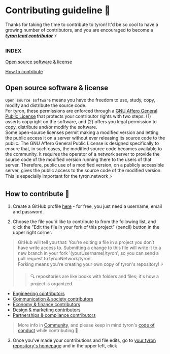 # Contributing guideline :high_brightness: 

Thanks for taking the time to contribute to tyron! It'd be so cool to have a growing number of contributors, and you are encouraged to become a [***tyron lead contributor***](/community/leadContributors.md) :zap:

### INDEX
[Open source software & license](#open-source-software--license)

[How to contribute](#how-to-contribute-high_brightness)

## Open source software & license
```Open source software``` means you have the freedom to use, study, copy, modify and distribute the source code.  
For tyron, these permissions are enforced through a [GNU Affero General Public License](/LICENSE) that protects your contributor rights with two steps: (1) asserts copyright on the software, and (2) offers you legal permission to copy, distribute and/or modify the software.  
Some open-source licenses permit making a modified version and letting the public access it on a server without ever releasing its source code to the public. The GNU Affero General Public License is designed specifically to ensure that, in such cases, the modified source code becomes available to the community. It requires the operator of a network server to provide the source code of the modified version running there to the users of that server.  Therefore, public use of a modified version, on a publicly accessible server, gives the public access to the source code of the modified version. This is especially important for the tyron.network :zap:

## How to contribute :high_brightness:
1. Create a GitHub profile [here](https://github.com/join?source=header-home) - for free, you just need a username, email and password.

2. Choose the file you'd like to contribute to from the following list, and click the "Edit the file in your fork of this project" (pencil) button in the upper right corner.
  > GitHub will tell you that: You’re editing a file in a project you don’t have write access to. Submitting a change to this file will write it to a new branch in your fork '(yourUsername)/tyron', so you can send a pull request to tyronNetwork/tyron.  
  > Forking means you're creating your own copy of tyron's repository! :zap:
  > > :mag: repositories are like books with folders and files; it's how a project is organized.
  
  - [Engineering contributors](/community/contributors/engineering.md)
  - [Communication & society contributors](/community/contributors/communication&society.md)
  - [Economy & finance contributors](/community/contributors/economy&finance.md)
  - [Design & marketing contributors](/community/contributors/design&marketing.md)
  - [Partnerships & compliance contributors](/community/contributors/partnerships&compliance.md)
  
  > More info in [Community](/community/README.md), and please keep in mind tyron's [code of conduct](/CODE_OF_CONDUCT.md) while contributing :high_brightness:
  
3. Once you've made your contributions and file edits, go to [your tyron repository's homepage](/tyron) and in the upper left, click
